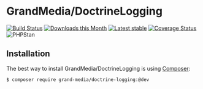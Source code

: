 GrandMedia/DoctrineLogging
======

[![Build Status](https://travis-ci.org/GrandMedia/DoctrineLogging.svg?branch=master)](https://travis-ci.org/GrandMedia/DoctrineLogging)
[![Downloads this Month](https://img.shields.io/packagist/dm/grand-media/doctrine-logging.svg)](https://packagist.org/packages/grand-media/doctrine-logging)
[![Latest stable](https://img.shields.io/packagist/v/grand-media/doctrine-logging.svg)](https://packagist.org/packages/grand-media/doctrine-logging)
[![Coverage Status](https://coveralls.io/repos/github/GrandMedia/DoctrineLogging/badge.svg?branch=master)](https://coveralls.io/github/GrandMedia/DoctrineLogging?branch=master)
![PHPStan](https://img.shields.io/badge/style-level%207-brightgreen.svg?style=flat-square&label=phpstan)

Installation
------------

The best way to install GrandMedia/DoctrineLogging is using  [Composer](http://getcomposer.org/):

```sh
$ composer require grand-media/doctrine-logging:@dev
```
